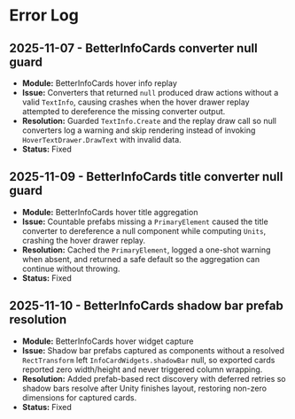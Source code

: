 # Error Log

## 2025-11-07 - BetterInfoCards converter null guard
- **Module:** BetterInfoCards hover info replay
- **Issue:** Converters that returned `null` produced draw actions without a valid `TextInfo`, causing crashes when the hover drawer replay attempted to dereference the missing converter output.
- **Resolution:** Guarded `TextInfo.Create` and the replay draw call so null converters log a warning and skip rendering instead of invoking `HoverTextDrawer.DrawText` with invalid data.
- **Status:** Fixed

## 2025-11-09 - BetterInfoCards title converter null guard
- **Module:** BetterInfoCards hover title aggregation
- **Issue:** Countable prefabs missing a `PrimaryElement` caused the title converter to dereference a null component while computing `Units`, crashing the hover drawer replay.
- **Resolution:** Cached the `PrimaryElement`, logged a one-shot warning when absent, and returned a safe default so the aggregation can continue without throwing.
- **Status:** Fixed

## 2025-11-10 - BetterInfoCards shadow bar prefab resolution
- **Module:** BetterInfoCards hover widget capture
- **Issue:** Shadow bar prefabs captured as components without a resolved `RectTransform` left `InfoCardWidgets.shadowBar` null, so exported cards reported zero width/height and never triggered column wrapping.
- **Resolution:** Added prefab-based rect discovery with deferred retries so shadow bars resolve after Unity finishes layout, restoring non-zero dimensions for captured cards.
- **Status:** Fixed
